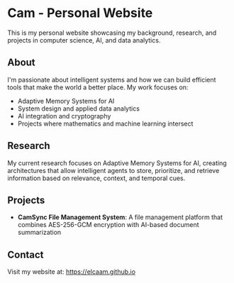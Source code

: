 # Cam - Personal Website

This is my personal website showcasing my background, research, and projects in computer science, AI, and data analytics.

## About

I'm passionate about intelligent systems and how we can build efficient tools that make the world a better place. My work focuses on:

- Adaptive Memory Systems for AI
- System design and applied data analytics
- AI integration and cryptography
- Projects where mathematics and machine learning intersect

## Research

My current research focuses on Adaptive Memory Systems for AI, creating architectures that allow intelligent agents to store, prioritize, and retrieve information based on relevance, context, and temporal cues.

## Projects

- **CamSync File Management System**: A file management platform that combines AES-256-GCM encryption with AI-based document summarization

## Contact

Visit my website at: https://elcaam.github.io